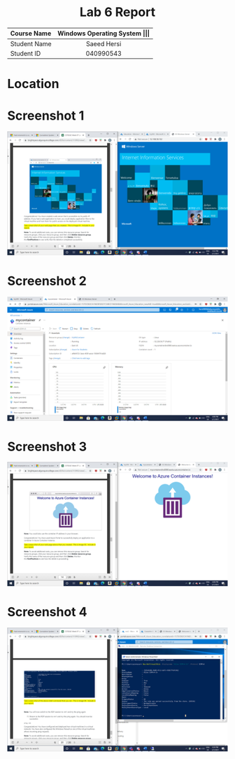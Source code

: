 
<center> <h1> Lab 6 Report</h1> </center>

| **Course Name**  | **Windows Operating System \|\|\|**| 
|:-------------| :-----------------------------:|
|Student Name  | Saeed Hersi                    |
|Student ID    | 040990543                    |

# Location 
# Screenshot 1
![alt text](lab6/1a.png)

# Screenshot 2
![alt text](lab6/2a.png)

# Screenshot 3
![alt text](lab6/3a.png)

# Screenshot 4
![alt text](lab6/4a.png)

